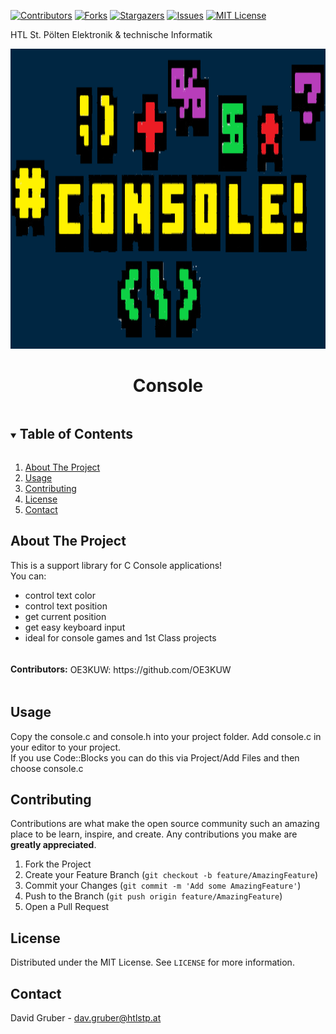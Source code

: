 
[![Contributors][contributors-shield]][contributors-url]
[![Forks][forks-shield]][forks-url]
[![Stargazers][stars-shield]][stars-url]
[![Issues][issues-shield]][issues-url]
[![MIT License][license-shield]][license-url]


HTL St. Pölten   Elektronik & technische Informatik
<p align="center">
  <a href="https://github.com/github_username/repo_name">
    <img src="Graphics/Console.png" alt="Logo" width="1500" height="480">
  </a>
<br />
  
 <h1 align="center">Console</h1>
 
<!-- TABLE OF CONTENTS -->
<details open="open">
  <summary><h2 style="display: inline-block">Table of Contents</h2></summary>
  <ol>
    <li>
      <a href="#about-the-project">About The Project</a>
    <li><a href="#usage">Usage</a></li>
    <li><a href="#contributing">Contributing</a></li>
    <li><a href="#license">License</a></li>
    <li><a href="#contact">Contact</a></li>
  </ol>
</details>



<!-- ABOUT THE PROJECT -->
## About The Project

This is a support library for C Console applications! 
<br /> You can:
* control text color
* control text position
* get current position
* get easy keyboard input
* ideal for console games and 1st Class projects

<h4 style="display: inline-block">Contributors:</h4>
OE3KUW: https://github.com/OE3KUW



## Usage

Copy the console.c and console.h into your project folder. Add console.c in your editor to your project.
<br />
If you use Code::Blocks you can do this via Project/Add Files and then choose console.c

<!-- CONTRIBUTING -->
## Contributing

Contributions are what make the open source community such an amazing place to be learn, inspire, and create. Any contributions you make are **greatly appreciated**.

1. Fork the Project
2. Create your Feature Branch (`git checkout -b feature/AmazingFeature`)
3. Commit your Changes (`git commit -m 'Add some AmazingFeature'`)
4. Push to the Branch (`git push origin feature/AmazingFeature`)
5. Open a Pull Request

<!-- LICENSE -->
## License

Distributed under the MIT License. See `LICENSE` for more information.



<!-- CONTACT -->
## Contact

David Gruber - dav.gruber@htlstp.at









<!-- MARKDOWN LINKS & IMAGES -->
<!-- https://www.markdownguide.org/basic-syntax/#reference-style-links -->
[contributors-shield]: https://img.shields.io/github/contributors/codingmiracle/Console.svg?style=for-the-badge
[contributors-url]: https://github.com/codingmiracle/Console/graphs/contributors
[forks-shield]: https://img.shields.io/github/forks/codingmiracle/Console.svg?style=for-the-badge
[forks-url]: https://github.com/codingmiracle/Console/network/members
[stars-shield]: https://img.shields.io/github/stars/codingmiracle/Console.svg?style=for-the-badge
[stars-url]: https://github.com/codingmiracle/Console/stargazers
[issues-shield]: https://img.shields.io/github/issues/codingmiracle/Console.svg?style=for-the-badge
[issues-url]: https://github.com/codingmiracle/Console/issues
[license-shield]: https://img.shields.io/github/license/codingmiracle/Console.svg?style=for-the-badge
[license-url]: https://github.com/codingmiracle/Console/LICENSE.txt
